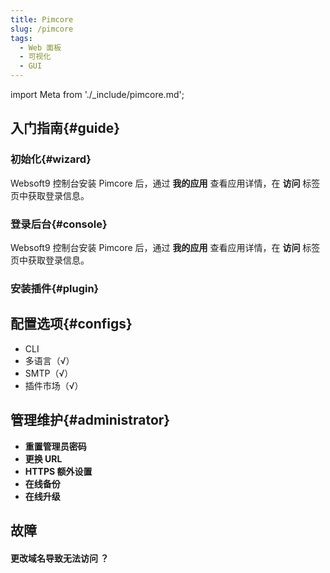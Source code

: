 ```yaml
---
title: Pimcore
slug: /pimcore
tags:
  - Web 面板
  - 可视化
  - GUI
---
```


import Meta from './_include/pimcore.md';

<Meta name="meta" />

## 入门指南{#guide}

### 初始化{#wizard}

Websoft9 控制台安装 Pimcore 后，通过 **我的应用** 查看应用详情，在 **访问** 标签页中获取登录信息。  

### 登录后台{#console}

Websoft9 控制台安装 Pimcore 后，通过 **我的应用** 查看应用详情，在 **访问** 标签页中获取登录信息。  

### 安装插件{#plugin}

## 配置选项{#configs}

- CLI
- 多语言（√）
- SMTP（√）
- 插件市场（√）

## 管理维护{#administrator}

- **重置管理员密码**
- **更换 URL**
- **HTTPS 额外设置**
- **在线备份**
- **在线升级**

## 故障

#### 更改域名导致无法访问 ？